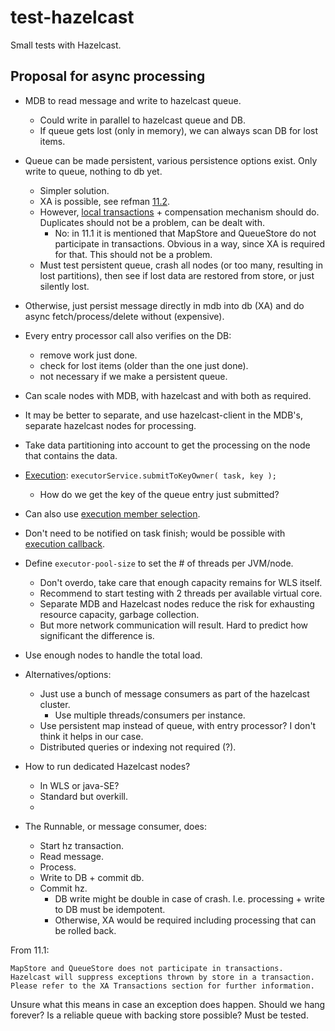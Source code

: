 # test-hazelcast

Small tests with Hazelcast.

## Proposal for async processing

* MDB to read message and write to hazelcast queue.
  * Could write in parallel to hazelcast queue and DB.
  * If queue gets lost (only in memory), we can always scan DB for lost items.
* Queue can be made persistent, various persistence options exist. Only write to queue, nothing to db yet.
  * Simpler solution.
  * XA is possible, see refman [11.2](http://docs.hazelcast.org/docs/3.5/manual/html-single/hazelcast-documentation.html#xa-transactions).
  * However, [local transactions](http://docs.hazelcast.org/docs/3.5/manual/html-single/hazelcast-documentation.html#local-versus-two-phase) + compensation mechanism should do. Duplicates should not be a problem, can be dealt with.
    * No: in 11.1 it is mentioned that MapStore and QueueStore do not participate in transactions. Obvious in a way, since XA is required for that. This should not be a problem.
  * Must test persistent queue, crash all nodes (or too many, resulting in lost partitions), then see if lost data are restored from store, or just silently lost.
* Otherwise, just persist message directly in mdb into db (XA) and do async fetch/process/delete without (expensive).

* Every entry processor call also verifies on the DB:
  * remove work just done.
  * check for lost items (older than the one just done).
  * not necessary if we make a persistent queue.

* Can scale nodes with MDB, with hazelcast and with both as required.
* It may be better to separate, and use hazelcast-client in the MDB's, separate hazelcast nodes for processing.
* Take data partitioning into account to get the processing on the node that contains the data.
* [Execution](http://docs.hazelcast.org/docs/3.5/manual/html-single/hazelcast-documentation.html#execution): `executorService.submitToKeyOwner( task, key );`
  * How do we get the key of the queue entry just submitted?
* Can also use [execution member selection](http://docs.hazelcast.org/docs/3.5/manual/html-single/hazelcast-documentation.html#execution-member-selection).
* Don't need to be notified on task finish; would be possible with [execution callback](http://docs.hazelcast.org/docs/3.5/manual/html-single/hazelcast-documentation.html#execution-callback).

* Define `executor-pool-size` to set the # of threads per JVM/node.
  * Don't overdo, take care that enough capacity remains for WLS itself.
  * Recommend to start testing with 2 threads per available virtual core.
  * Separate MDB and Hazelcast nodes reduce the risk for exhausting resource capacity, garbage collection.
  * But more network communication will result. Hard to predict how significant the difference is.
* Use enough nodes to handle the total load.

* Alternatives/options: 
  * Just use a bunch of message consumers as part of the hazelcast cluster.
    * Use multiple threads/consumers per instance.
  * Use persistent map instead of queue, with entry processor? I don't think it helps in our case.
  * Distributed queries or indexing not required (?).

* How to run dedicated Hazelcast nodes?
  * In WLS or java-SE?
  * Standard but overkill.
  * 
  

* The Runnable, or message consumer, does:
  * Start hz transaction.
  * Read message.
  * Process.
  * Write to DB + commit db.
  * Commit hz.
    * DB write might be double in case of crash. I.e. processing + write to DB must be idempotent.
    * Otherwise, XA would be required including processing that can be rolled back.

From 11.1:
```
MapStore and QueueStore does not participate in transactions. Hazelcast will suppress exceptions thrown by store in a transaction. Please refer to the XA Transactions section for further information.
```
Unsure what this means in case an exception does happen. Should we hang forever? Is a reliable queue with backing store possible? Must be tested.
